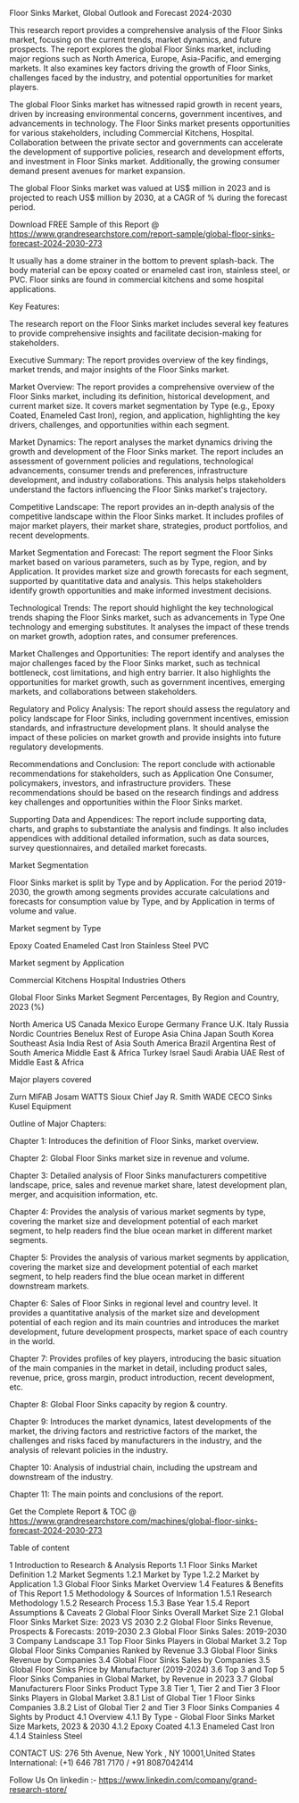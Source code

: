 Floor Sinks Market, Global Outlook and Forecast 2024-2030

This research report provides a comprehensive analysis of the Floor Sinks market, focusing on the current trends, market dynamics, and future prospects. The report explores the global Floor Sinks market, including major regions such as North America, Europe, Asia-Pacific, and emerging markets. It also examines key factors driving the growth of Floor Sinks, challenges faced by the industry, and potential opportunities for market players.

The global Floor Sinks market has witnessed rapid growth in recent years, driven by increasing environmental concerns, government incentives, and advancements in technology. The Floor Sinks market presents opportunities for various stakeholders, including Commercial Kitchens, Hospital. Collaboration between the private sector and governments can accelerate the development of supportive policies, research and development efforts, and investment in Floor Sinks market. Additionally, the growing consumer demand present avenues for market expansion.

The global Floor Sinks market was valued at US$ million in 2023 and is projected to reach US$ million by 2030, at a CAGR of % during the forecast period.

Download FREE Sample of this Report @ https://www.grandresearchstore.com/report-sample/global-floor-sinks-forecast-2024-2030-273


It usually has a dome strainer in the bottom to prevent splash-back. The body material can be epoxy coated or enameled cast iron, stainless steel, or PVC. Floor sinks are found in commercial kitchens and some hospital applications.

Key Features:

The research report on the Floor Sinks market includes several key features to provide comprehensive insights and facilitate decision-making for stakeholders.

Executive Summary: The report provides overview of the key findings, market trends, and major insights of the Floor Sinks market.

Market Overview: The report provides a comprehensive overview of the Floor Sinks market, including its definition, historical development, and current market size. It covers market segmentation by Type (e.g., Epoxy Coated, Enameled Cast Iron), region, and application, highlighting the key drivers, challenges, and opportunities within each segment.

Market Dynamics: The report analyses the market dynamics driving the growth and development of the Floor Sinks market. The report includes an assessment of government policies and regulations, technological advancements, consumer trends and preferences, infrastructure development, and industry collaborations. This analysis helps stakeholders understand the factors influencing the Floor Sinks market's trajectory.

Competitive Landscape: The report provides an in-depth analysis of the competitive landscape within the Floor Sinks market. It includes profiles of major market players, their market share, strategies, product portfolios, and recent developments.

Market Segmentation and Forecast: The report segment the Floor Sinks market based on various parameters, such as by Type, region, and by Application. It provides market size and growth forecasts for each segment, supported by quantitative data and analysis. This helps stakeholders identify growth opportunities and make informed investment decisions.

Technological Trends: The report should highlight the key technological trends shaping the Floor Sinks market, such as advancements in Type One technology and emerging substitutes. It analyses the impact of these trends on market growth, adoption rates, and consumer preferences.

Market Challenges and Opportunities: The report identify and analyses the major challenges faced by the Floor Sinks market, such as technical bottleneck, cost limitations, and high entry barrier. It also highlights the opportunities for market growth, such as government incentives, emerging markets, and collaborations between stakeholders.

Regulatory and Policy Analysis: The report should assess the regulatory and policy landscape for Floor Sinks, including government incentives, emission standards, and infrastructure development plans. It should analyse the impact of these policies on market growth and provide insights into future regulatory developments.

Recommendations and Conclusion: The report conclude with actionable recommendations for stakeholders, such as Application One Consumer, policymakers, investors, and infrastructure providers. These recommendations should be based on the research findings and address key challenges and opportunities within the Floor Sinks market.

Supporting Data and Appendices: The report include supporting data, charts, and graphs to substantiate the analysis and findings. It also includes appendices with additional detailed information, such as data sources, survey questionnaires, and detailed market forecasts.

Market Segmentation

Floor Sinks market is split by Type and by Application. For the period 2019-2030, the growth among segments provides accurate calculations and forecasts for consumption value by Type, and by Application in terms of volume and value.

Market segment by Type



Epoxy Coated
Enameled Cast Iron
Stainless Steel
PVC


Market segment by Application



Commercial Kitchens
Hospital
Industries
Others


Global Floor Sinks Market Segment Percentages, By Region and Country, 2023 (%)



North America
US
Canada
Mexico
Europe
Germany
France
U.K.
Italy
Russia
Nordic Countries
Benelux
Rest of Europe
Asia
China
Japan
South Korea
Southeast Asia
India
Rest of Asia
South America
Brazil
Argentina
Rest of South America
Middle East & Africa
Turkey
Israel
Saudi Arabia
UAE
Rest of Middle East & Africa


Major players covered



Zurn
MIFAB
Josam
WATTS
Sioux Chief
Jay R. Smith
WADE
CECO Sinks
Kusel Equipment


Outline of Major Chapters:

Chapter 1: Introduces the definition of Floor Sinks, market overview.

Chapter 2: Global Floor Sinks market size in revenue and volume.

Chapter 3: Detailed analysis of Floor Sinks manufacturers competitive landscape, price, sales and revenue market share, latest development plan, merger, and acquisition information, etc.

Chapter 4: Provides the analysis of various market segments by type, covering the market size and development potential of each market segment, to help readers find the blue ocean market in different market segments.

Chapter 5: Provides the analysis of various market segments by application, covering the market size and development potential of each market segment, to help readers find the blue ocean market in different downstream markets.

Chapter 6: Sales of Floor Sinks in regional level and country level. It provides a quantitative analysis of the market size and development potential of each region and its main countries and introduces the market development, future development prospects, market space of each country in the world.

Chapter 7: Provides profiles of key players, introducing the basic situation of the main companies in the market in detail, including product sales, revenue, price, gross margin, product introduction, recent development, etc.

Chapter 8: Global Floor Sinks capacity by region & country.

Chapter 9: Introduces the market dynamics, latest developments of the market, the driving factors and restrictive factors of the market, the challenges and risks faced by manufacturers in the industry, and the analysis of relevant policies in the industry.

Chapter 10: Analysis of industrial chain, including the upstream and downstream of the industry.

Chapter 11: The main points and conclusions of the report.

Get the Complete Report & TOC @ https://www.grandresearchstore.com/machines/global-floor-sinks-forecast-2024-2030-273

Table of content

1 Introduction to Research & Analysis Reports
1.1 Floor Sinks Market Definition
1.2 Market Segments
1.2.1 Market by Type
1.2.2 Market by Application
1.3 Global Floor Sinks Market Overview
1.4 Features & Benefits of This Report
1.5 Methodology & Sources of Information
1.5.1 Research Methodology
1.5.2 Research Process
1.5.3 Base Year
1.5.4 Report Assumptions & Caveats
2 Global Floor Sinks Overall Market Size
2.1 Global Floor Sinks Market Size: 2023 VS 2030
2.2 Global Floor Sinks Revenue, Prospects & Forecasts: 2019-2030
2.3 Global Floor Sinks Sales: 2019-2030
3 Company Landscape
3.1 Top Floor Sinks Players in Global Market
3.2 Top Global Floor Sinks Companies Ranked by Revenue
3.3 Global Floor Sinks Revenue by Companies
3.4 Global Floor Sinks Sales by Companies
3.5 Global Floor Sinks Price by Manufacturer (2019-2024)
3.6 Top 3 and Top 5 Floor Sinks Companies in Global Market, by Revenue in 2023
3.7 Global Manufacturers Floor Sinks Product Type
3.8 Tier 1, Tier 2 and Tier 3 Floor Sinks Players in Global Market
3.8.1 List of Global Tier 1 Floor Sinks Companies
3.8.2 List of Global Tier 2 and Tier 3 Floor Sinks Companies
4 Sights by Product
4.1 Overview
4.1.1 By Type - Global Floor Sinks Market Size Markets, 2023 & 2030
4.1.2 Epoxy Coated
4.1.3 Enameled Cast Iron
4.1.4 Stainless Steel

CONTACT US:
276 5th Avenue, New York , NY 10001,United States
International: (+1) 646 781 7170 / +91 8087042414

Follow Us On linkedin :- https://www.linkedin.com/company/grand-research-store/
 

